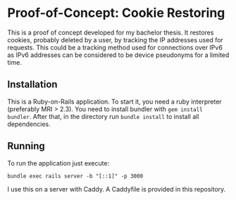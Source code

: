 # Proof-of-Concept: Cookie Restoring

This is a proof of concept developed for my bachelor thesis. It restores cookies, probably deleted by a user, by tracking the IP addresses used for requests. This could be a tracking method used for connections over IPv6 as IPv6 addresses can be considered to be device pseudonyms for a limited time.

## Installation

This is a Ruby-on-Rails application. To start it, you need a ruby interpreter (preferably MRI > 2.3). You need to install bundler with ``gem install bundler``. After that, in the directory run ``bundle install`` to install all dependencies.

## Running

To run the application just execute:

```
bundle exec rails server -b "[::1]" -p 3000
```

I use this on a server with Caddy. A Caddyfile is provided in this repository.
